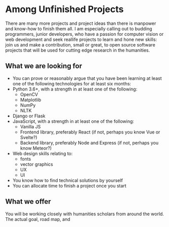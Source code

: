 # Among Unfinished Projects
There are many more projects and project ideas than there is manpower and know-how to finish them all. I am especially calling out to budding programmers, junior developers, who have a passion for computer vision or web development and seek reallife projects to learn and hone new skills: join us and make a contribution, small or great, to open source software projects that will be used for cutting edge research in the humanities.

## What we are looking for
 * You can prove or reasonably argue that you have been learning at least one of the following technologies for at least six months:
  * Python 3.6+, with a strength in at least one of the following:
    * OpenCV
    * Matplotlib
    * NumPy
    * NLTK
  * Django or Flask
  * JavaScript, with a strength in at least one of the following:
    * Vanilla JS
    * Frontend library, preferably React (if not, perhaps you know Vue or Svelte?)
    * Backend library, preferably Node and Express (if not, perhaps you know Meteor?)
  * Web design skills relating to:
    * fonts
    * vector graphics
    * UX
    * UI
* You know how to find technical solutions by yourself
* You can allocate time to finish a project once you start

## What we offer
You will be working closely with humanities scholars from around the world. The actual goal, road map, and 
